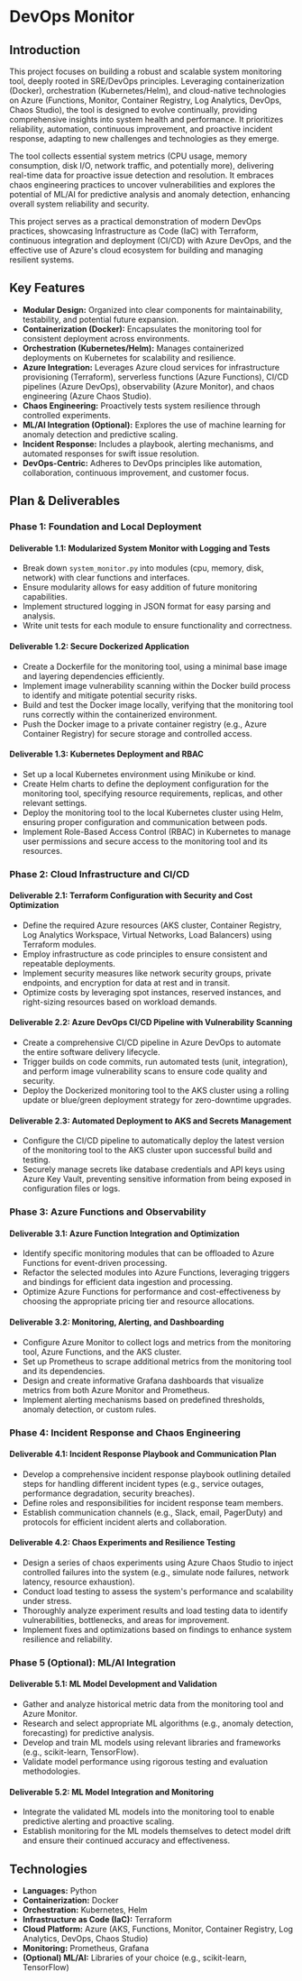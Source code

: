 # DevOps Monitor

## Introduction

This project focuses on building a robust and scalable system monitoring tool, deeply rooted in SRE/DevOps principles. Leveraging containerization (Docker), orchestration (Kubernetes/Helm), and cloud-native technologies on Azure (Functions, Monitor, Container Registry, Log Analytics, DevOps, Chaos Studio), the tool is designed to evolve continually, providing comprehensive insights into system health and performance. It prioritizes reliability, automation, continuous improvement, and proactive incident response, adapting to new challenges and technologies as they emerge.

The tool collects essential system metrics (CPU usage, memory consumption, disk I/O, network traffic, and potentially more), delivering real-time data for proactive issue detection and resolution. It embraces chaos engineering practices to uncover vulnerabilities and explores the potential of ML/AI for predictive analysis and anomaly detection, enhancing overall system reliability and security.

This project serves as a practical demonstration of modern DevOps practices, showcasing Infrastructure as Code (IaC) with Terraform, continuous integration and deployment (CI/CD) with Azure DevOps, and the effective use of Azure's cloud ecosystem for building and managing resilient systems.

## Key Features

- **Modular Design:** Organized into clear components for maintainability, testability, and potential future expansion.
- **Containerization (Docker):** Encapsulates the monitoring tool for consistent deployment across environments.
- **Orchestration (Kubernetes/Helm):** Manages containerized deployments on Kubernetes for scalability and resilience.
- **Azure Integration:** Leverages Azure cloud services for infrastructure provisioning (Terraform), serverless functions (Azure Functions), CI/CD pipelines (Azure DevOps), observability (Azure Monitor), and chaos engineering (Azure Chaos Studio).
- **Chaos Engineering:** Proactively tests system resilience through controlled experiments.
- **ML/AI Integration (Optional):** Explores the use of machine learning for anomaly detection and predictive scaling.
- **Incident Response:** Includes a playbook, alerting mechanisms, and automated responses for swift issue resolution.
- **DevOps-Centric:** Adheres to DevOps principles like automation, collaboration, continuous improvement, and customer focus.

## Plan & Deliverables

### Phase 1: Foundation and Local Deployment

#### Deliverable 1.1: Modularized System Monitor with Logging and Tests
- Break down `system_monitor.py` into modules (cpu, memory, disk, network) with clear functions and interfaces.
- Ensure modularity allows for easy addition of future monitoring capabilities.
- Implement structured logging in JSON format for easy parsing and analysis.
- Write unit tests for each module to ensure functionality and correctness.

#### Deliverable 1.2: Secure Dockerized Application
- Create a Dockerfile for the monitoring tool, using a minimal base image and layering dependencies efficiently.
- Implement image vulnerability scanning within the Docker build process to identify and mitigate potential security risks.
- Build and test the Docker image locally, verifying that the monitoring tool runs correctly within the containerized environment.
- Push the Docker image to a private container registry (e.g., Azure Container Registry) for secure storage and controlled access.

#### Deliverable 1.3: Kubernetes Deployment and RBAC
- Set up a local Kubernetes environment using Minikube or kind.
- Create Helm charts to define the deployment configuration for the monitoring tool, specifying resource requirements, replicas, and other relevant settings.
- Deploy the monitoring tool to the local Kubernetes cluster using Helm, ensuring proper configuration and communication between pods.
- Implement Role-Based Access Control (RBAC) in Kubernetes to manage user permissions and secure access to the monitoring tool and its resources.

### Phase 2: Cloud Infrastructure and CI/CD

#### Deliverable 2.1: Terraform Configuration with Security and Cost Optimization
- Define the required Azure resources (AKS cluster, Container Registry, Log Analytics Workspace, Virtual Networks, Load Balancers) using Terraform modules.
- Employ infrastructure as code principles to ensure consistent and repeatable deployments.
- Implement security measures like network security groups, private endpoints, and encryption for data at rest and in transit.
- Optimize costs by leveraging spot instances, reserved instances, and right-sizing resources based on workload demands.

#### Deliverable 2.2: Azure DevOps CI/CD Pipeline with Vulnerability Scanning
- Create a comprehensive CI/CD pipeline in Azure DevOps to automate the entire software delivery lifecycle.
- Trigger builds on code commits, run automated tests (unit, integration), and perform image vulnerability scans to ensure code quality and security.
- Deploy the Dockerized monitoring tool to the AKS cluster using a rolling update or blue/green deployment strategy for zero-downtime upgrades.

#### Deliverable 2.3: Automated Deployment to AKS and Secrets Management
- Configure the CI/CD pipeline to automatically deploy the latest version of the monitoring tool to the AKS cluster upon successful build and testing.
- Securely manage secrets like database credentials and API keys using Azure Key Vault, preventing sensitive information from being exposed in configuration files or logs.

### Phase 3: Azure Functions and Observability

#### Deliverable 3.1: Azure Function Integration and Optimization
- Identify specific monitoring modules that can be offloaded to Azure Functions for event-driven processing.
- Refactor the selected modules into Azure Functions, leveraging triggers and bindings for efficient data ingestion and processing.
- Optimize Azure Functions for performance and cost-effectiveness by choosing the appropriate pricing tier and resource allocations.

#### Deliverable 3.2: Monitoring, Alerting, and Dashboarding
- Configure Azure Monitor to collect logs and metrics from the monitoring tool, Azure Functions, and the AKS cluster.
- Set up Prometheus to scrape additional metrics from the monitoring tool and its dependencies.
- Design and create informative Grafana dashboards that visualize metrics from both Azure Monitor and Prometheus.
- Implement alerting mechanisms based on predefined thresholds, anomaly detection, or custom rules.

### Phase 4: Incident Response and Chaos Engineering

#### Deliverable 4.1: Incident Response Playbook and Communication Plan
- Develop a comprehensive incident response playbook outlining detailed steps for handling different incident types (e.g., service outages, performance degradation, security breaches).
- Define roles and responsibilities for incident response team members.
- Establish communication channels (e.g., Slack, email, PagerDuty) and protocols for efficient incident alerts and collaboration.

#### Deliverable 4.2: Chaos Experiments and Resilience Testing
- Design a series of chaos experiments using Azure Chaos Studio to inject controlled failures into the system (e.g., simulate node failures, network latency, resource exhaustion).
- Conduct load testing to assess the system's performance and scalability under stress.
- Thoroughly analyze experiment results and load testing data to identify vulnerabilities, bottlenecks, and areas for improvement.
- Implement fixes and optimizations based on findings to enhance system resilience and reliability.

### Phase 5 (Optional): ML/AI Integration

#### Deliverable 5.1: ML Model Development and Validation
- Gather and analyze historical metric data from the monitoring tool and Azure Monitor.
- Research and select appropriate ML algorithms (e.g., anomaly detection, forecasting) for predictive analysis.
- Develop and train ML models using relevant libraries and frameworks (e.g., scikit-learn, TensorFlow).
- Validate model performance using rigorous testing and evaluation methodologies.

#### Deliverable 5.2: ML Model Integration and Monitoring
- Integrate the validated ML models into the monitoring tool to enable predictive alerting and proactive scaling.
- Establish monitoring for the ML models themselves to detect model drift and ensure their continued accuracy and effectiveness.

## Technologies

- **Languages:** Python
- **Containerization:** Docker
- **Orchestration:** Kubernetes, Helm
- **Infrastructure as Code (IaC):** Terraform
- **Cloud Platform:** Azure (AKS, Functions, Monitor, Container Registry, Log Analytics, DevOps, Chaos Studio)
- **Monitoring:** Prometheus, Grafana
- **(Optional) ML/AI:** Libraries of your choice (e.g., scikit-learn, TensorFlow)
